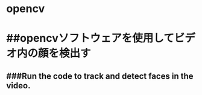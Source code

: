 # opencv
##opencvソフトウェアを使用してビデオ内の顔を検出す
====
###Run the code to track and detect faces in the video. 
----
